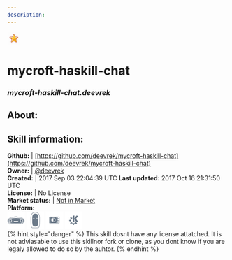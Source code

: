 ```yaml
---
description: 
---
```


![](../.gitbook/assets/star.png)  
# mycroft-haskill-chat  
### _mycroft-haskill-chat.deevrek_  
## About:  


## Skill information:  
**Github:** | [https://github.com/deevrek/mycroft-haskill-chat](https://github.com/deevrek/mycroft-haskill-chat)  
**Owner:** | [@deevrek](https://github.com/deevrek)  
**Created:** | 2017 Sep 03 22:04:39 UTC  **Last updated:** 2017 Oct 16 21:31:50 UTC  
**License:** | No License  
**Market status:** | [Not in Market](https://market.mycroft.ai/skill/)  
**Platform:**  
 ![Mark I](../.gitbook/assets/mark-1-icon.png)  ![Mark II](../.gitbook/assets/mark-2-icon.png)  ![Picroft](../.gitbook/assets/picroft-icon.png)  ![plasmoid](../.gitbook/assets/kde.png)   
{% hint style="danger" %}
This skill dosnt have any license attatched. It is not adviasable to use this skillnor fork or clone, as you dont know if you are legaly allowed to do so by the auhtor.
{% endhint %}
